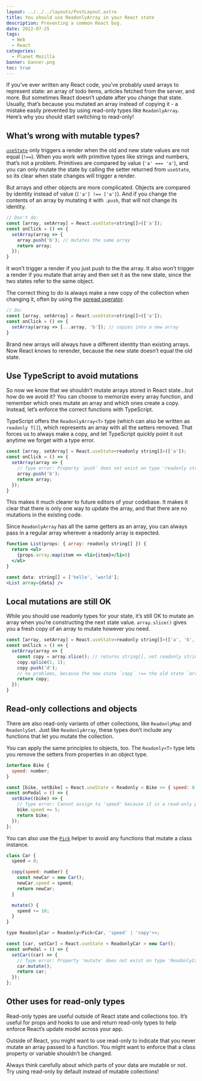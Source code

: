```yaml
---
layout: ../../../layouts/PostLayout.astro
title: You should use ReadonlyArray in your React state
description: Preventing a common React bug.
date: 2022-07-25
tags:
  - Web
  - React
categories:
  - Planet Mozilla
banner: banner.png
toc: true
---
```


If you’ve ever written any React code, you’ve probably used arrays to represent state: an array of todo items, articles fetched from the server, and more. But sometimes React doesn’t update after you change that state. Usually, that’s because you mutated an array instead of copying it - a mistake easily prevented by using read-only types like `ReadonlyArray`. Here’s why you should start switching to read-only!

## What’s wrong with mutable types?

[`useState`](https://reactjs.org/docs/hooks-state.html) only triggers a render when the old and new state values are not equal (`!==`). When you work with primitive types like strings and numbers, that’s not a problem. Primitives are compared by value (`'a' === 'a'`), and you can only mutate the state by calling the setter returned from `useState`, so its clear when state changes will trigger a render.

But arrays and other objects are more complicated. Objects are compared by identity instead of value (`['a'] !== ['a']`). And if you change the contents of an array by mutating it with `.push`, that will not change its identity.

```jsx
// Don't do:
const [array, setArray] = React.useState<string[]>(['a']);
const onClick = () => {
  setArray(array => {
    array.push('b'); // mutates the same array
    return array;
  });
}
```

It won’t trigger a render if you just push to the the array. It also won’t trigger a render if you mutate that array and then set it as the new state, since the two states refer to the same object.

The correct thing to do is always make a new copy of the collection when changing it, often by using the [spread operator](https://developer.mozilla.org/en-US/docs/Web/JavaScript/Reference/Operators/Spread_syntax).

```jsx
// Do:
const [array, setArray] = React.useState<string[]>(['a']);
const onClick = () => {
  setArray(array => [...array, 'b']); // copies into a new array
}
```

Brand new arrays will always have a different identity than existing arrays. Now React knows to rerender, because the new state doesn’t equal the old state.

## Use TypeScript to avoid mutations

So now we know that we shouldn’t mutate arrays stored in React state…but how do we avoid it? You can choose to memorize every array function, and remember which ones mutate an array and which ones create a copy. Instead, let’s enforce the correct functions with TypeScript.

TypeScript offers the `ReadonlyArray<T>` type (which can also be written as `readonly T[]`), which represents an array with all the setters removed. That forces us to always make a copy, and let TypeScript quickly point it out anytime we forget with a type error.

```jsx
const [array, setArray] = React.useState<readonly string[]>(['a']);
const onClick = () => {
  setArray(array => {
    // Type error: Property 'push' does not exist on type 'readonly string[]'.
    array.push('b');
    return array;
  });
}
```

This makes it much clearer to future editors of your codebase. It makes it clear that there is only one way to update the array, and that there are no mutations in the existing code.

Since `ReadonlyArray` has all the same getters as an array, you can always pass in a regular array wherever a readonly array is expected.

```jsx
function List(props: { array: readonly string[] }) {
  return <ul>
    {props.array.map(item => <li>{item}</li>)}
  </ul>
}

const data: string[] = ['hello', 'world'];
<List array={data} />
```

## Local mutations are still OK

While you should use readonly types for your state, it’s still OK to mutate an array when you’re constructing the next state value. `array.slice()` gives you a fresh copy of an array to mutate however you need.

```jsx
const [array, setArray] = React.useState<readonly string[]>(['a', 'b', 'c']);
const onClick = () => {
  setArray(array => {
    const copy = array.slice(); // returns string[], not readonly string[]
    copy.splice(1, 1);
    copy.push('d');
    // no problems, because the new state `copy` !== the old state `array`
    return copy;
  });
}
```

## Read-only collections and objects

There are also read-only variants of other collections, like `ReadonlyMap` and `ReadonlySet`. Just like `ReadonlyArray`, these types don’t include any functions that let you mutate the collection.

You can apply the same principles to objects, too. The `Readonly<T>` type lets you remove the setters from properties in an object type.

```jsx
interface Bike {
  speed: number;
}

const [bike, setBike] = React.useState < Readonly < Bike >> { speed: 0 };
const onPedal = () => {
  setBike((bike) => {
    // Type error: Cannot assign to 'speed' because it is a read-only property.
    bike.speed += 5;
    return bike;
  });
};
```

You can also use the [`Pick`](https://www.typescriptlang.org/docs/handbook/utility-types.html) helper to avoid any functions that mutate a class instance.

```jsx
class Car {
  speed = 0;

  copy(speed: number) {
    const newCar = new Car();
    newCar.speed = speed;
    return newCar;
  }

  mutate() {
    speed += 10;
  }
}

type ReadonlyCar = Readonly<Pick<Car, 'speed' | 'copy'>>;

const [car, setCar] = React.useState < ReadonlyCar > new Car();
const onPedal = () => {
  setCar((car) => {
    // Type error: Property 'mutate' does not exist on type 'ReadonlyCar'.
    car.mutate();
    return car;
  });
};
```

## Other uses for read-only types

Read-only types are useful outside of React state and collections too. It’s useful for props and hooks to use and return read-only types to help enforce React’s update model across your app.

Outside of React, you might want to use read-only to indicate that you never mutate an array passed to a function. You might want to enforce that a class property or variable shouldn’t be changed.

Always think carefully about which parts of your data are mutable or not. Try using read-only by default instead of mutable collections!
